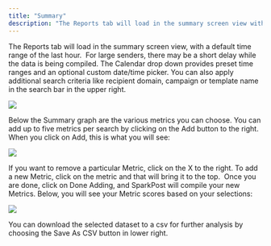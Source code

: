 ```yaml
---
title: "Summary"
description: "The Reports tab will load in the summary screen view with a default time range of the last hour For large senders there may be a short delay while the data is being compiled The Calendar drop down provides preset time ranges and an optional custom date time picker You..."
---
```


The Reports tab will load in the summary screen view, with a default time range of the last hour.  For large senders, there may be a short delay while the data is being compiled. The Calendar drop down provides preset time ranges and an optional custom date/time picker. You can also apply additional search criteria like recipient domain, campaign or template name in the search bar in the upper right.

![](media/summary/calendar_original.jpg)

Below the Summary graph are the various metrics you can choose. You can add up to five metrics per search by clicking on the Add button to the right. When you click on Add, this is what you will see:

![](media/summary/metrics_original.jpg)

If you want to remove a particular Metric, click on the X to the right. To add a new Metric, click on the metric and that will bring it to the top.  Once you are done, click on Done Adding, and SparkPost will compile your new Metrics. Below, you will see your Metric scores based on your selections:

![](media/summary/metrics2_original.png)

You can download the selected dataset to a csv for further analysis by choosing the Save As CSV button in lower right.
